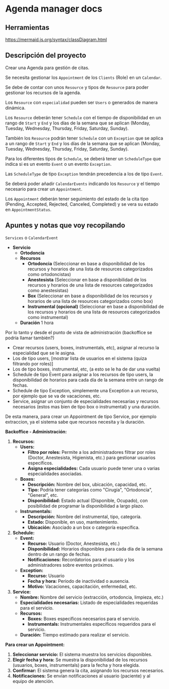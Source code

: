# Agenda manager docs

## Herramientas

<https://mermaid.js.org/syntax/classDiagram.html>

## Descripción del proyecto

Crear una Agenda para gestión de citas.

Se necesita gestionar los `Appointment` de los `Clients` (Role) en un `Calendar`.

Se debe de contar con unos `Resource` y tipos de `Resource` para poder gestionar los recursos de la agenda.

Los `Resource` con `especialidad` pueden ser `Users` o generados de manera dinámica.

Los `Resource` deberán tener `Schedule` con el tiempo de disponibilidad en un rango de `Start` y `End` y los días de la semana que se aplican (Monday, Tuesday, Wednesday, Thursday, Friday, Saturday, Sunday).

También los `Resource` podrán tener `Schedule` con un `Exception` que se aplica a un rango de `Start` y `End` y los días de la semana que se aplican (Monday, Tuesday, Wednesday, Thursday, Friday, Saturday, Sunday).

Para los diferentes tipos de `Schedule`, se deberá tener un `ScheduleType` que indica si es un evento `Event` o un evento `Exception`.

Las `ScheduleType` de tipo `Exception` tendrán precedencia a los de tipo `Event`.

Se deberá poder añadir `CalendarEvents` indicando los `Resource` y el tiempo necesario para crear un `Appointment`.

Los `Appointment` deberán tener seguimiento del estado de la cita tipo (Pending, Accepted, Rejected, Canceled, Completed) y se vera su estado en `AppointmentStatus`.

## Apuntes y notas que voy recopilando

`Services` o `CalendarEvent`

* **Servicio**
  * **Ortodoncia**
  * **Recursos**
    * **Ortodoncia** (Seleccionar en base a disponibilidad de los recursos y horarios de una lista de resources categorizados como ortodoncistas)
    * **Anestesista** (Seleccionar en base a disponibilidad de los recursos y horarios de una lista de resources categorizados como anestesistas)
    * **Box** (Seleccionar en base a disponibilidad de los recursos y horarios de una lista de resources categorizados como box)
    * **Instrumental (opcional)** (Seleccionar en base a disponibilidad de los recursos y horarios de una lista de resources categorizados como instrumental)
  * **Duración** 1 hora

Por lo tanto y desde el punto de vista de administración (backoffice se podría llamar también?)

* Crear recursos (users, boxes, instrumentals, etc), asignar al recurso la especialidad que se le asigna.
* Los de tipo users, [mostrar lista de usuarios en el sistema (quiza filtrando por roles)]
* Los de tipo boxes, instrumental, etc, (a esto se le ha de dar una vuelta)
* Schedule de tipo Event para asignar a los recursos de tipo users, la disponibilidad de horarios para cada día de la semana entre un rango de fechas.
* Schedule de tipo Exception, simplemente una Exception a un recurso, por ejemplo que se va de vacaciones, etc.
* Service, asignar un conjunto de especialidades necesarias y recursos necesarios (estos mas bien de tipo box o instrumental) y una duración.

De esta manera, para crear un Appointment de tipo Service, por ejemplo extraccion, ya el sistema sabe que recursos necesita y la duración.

**Backoffice - Administración:**

1. **Recursos:**
    * **Users:**
        * **Filtro por roles:**  Permite a los administradores filtrar por roles (Doctor, Anestesista, Higienista,
etc.) para gestionar usuarios específicos.
        * **Asigna especialidades:**  Cada usuario puede tener una o varias especialidades asociadas.
    * **Boxes:**
        * **Descripción:** Nombre del box, ubicación, capacidad, etc.
        * **Tipo:**  Podría tener categorías como "Cirugía", "Ortodoncia", "General", etc.
        * **Disponibilidad:**  Estado actual (Disponible, Ocupado), con posibilidad de programar la disponibilidad
a largo plazo.
    * **Instrumentals:**
        * **Descripción:** Nombre del instrumental, tipo, categoría.
        * **Estado:** Disponible, en uso, mantenimiento.
        * **Ubicación:**  Asociado a un box o categoría específica.
2. **Schedule:**
    * **Event:**
        * **Recurso:**  Usuario (Doctor, Anestesista, etc.)
        * **Disponibilidad:**  Horarios disponibles para cada día de la semana dentro de un rango de fechas.
        * **Notificaciones:** Recordatorios para el usuario y los administradores sobre eventos próximos.
    * **Exception:**
        * **Recurso:** Usuario
        * **Fecha y hora:** Periodo de inactividad o ausencia.
        * **Motivo:** Vacaciones, capacitación, enfermedad, etc.
3. **Service:**
    * **Nombre:**  Nombre del servicio (extracción, ortodoncia, limpieza, etc.)
    * **Especialidades necesarias:**  Listado de especialidades requeridas para el servicio.
    * **Recursos:**
        * **Boxes:**  Boxes específicos necesarios para el servicio.
        * **Instrumentals:**  Instrumentales específicos requeridos para el servicio.
    * **Duración:** Tiempo estimado para realizar el servicio.

**Para crear un Appointment:**

1. **Seleccionar servicio:**  El sistema muestra los servicios disponibles.
2. **Elegir fecha y hora:**  Se muestra la disponibilidad de los recursos (usuarios, boxes, instrumentals) para la
fecha y hora elegida.
3. **Confirmar:**  El sistema genera la cita, asignando los recursos necesarios.
4. **Notificaciones:**  Se envían notificaciones al usuario (paciente) y al equipo de atención.
